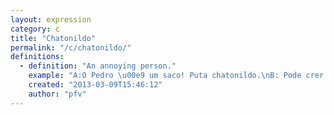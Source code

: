 ```yaml
---
layout: expression
category: c
title: "Chatonildo"
permalink: "/c/chatonildo/"
definitions:
  - definition: "An annoying person."
    example: "A:O Pedro \u00e9 um saco! Puta chatonildo.\nB: Pode crer! O cara \u00e9 um [mala](/m/mala/)"
    created: "2013-03-09T15:46:12"
    author: "pfv"
---
```

